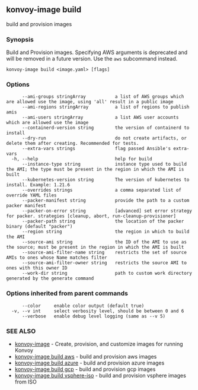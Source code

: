 ## konvoy-image build

build and provision images

### Synopsis

Build and Provision images. Specifying AWS arguments is deprecated and will be removed in a future version. Use the `aws` subcommand instead.

```
konvoy-image build <image.yaml> [flags]
```

### Options

```
      --ami-groups stringArray           a list of AWS groups which are allowed use the image, using 'all' result in a public image
      --ami-regions stringArray          a list of regions to publish amis
      --ami-users stringArray            a list AWS user accounts which are allowed use the image
      --containerd-version string        the version of containerd to install
      --dry-run                          do not create artifacts, or delete them after creating. Recommended for tests.
      --extra-vars strings               flag passed Ansible's extra-vars
  -h, --help                             help for build
      --instance-type string             instance type used to build the AMI; the type must be present in the region in which the AMI is built
      --kubernetes-version string        The version of kubernetes to install. Example: 1.21.6
      --overrides strings                a comma separated list of override YAML files
      --packer-manifest string           provide the path to a custom packer manifest
      --packer-on-error string           [advanced] set error strategy for packer. strategies [cleanup, abort, run-cleanup-provisioner]
      --packer-path string               the location of the packer binary (default "packer")
      --region string                    the region in which to build the AMI
      --source-ami string                the ID of the AMI to use as the source; must be present in the region in which the AMI is built
      --source-ami-filter-name string    restricts the set of source AMIs to ones whose Name matches filter
      --source-ami-filter-owner string   restricts the source AMI to ones with this owner ID
      --work-dir string                  path to custom work directory generated by the generate command
```

### Options inherited from parent commands

```
      --color     enable color output (default true)
  -v, --v int     select verbosity level, should be between 0 and 6
      --verbose   enable debug level logging (same as --v 5)
```

### SEE ALSO

* [konvoy-image](konvoy-image.md)	 - Create, provision, and customize images for running Konvoy
* [konvoy-image build aws](konvoy-image_build_aws.md)	 - build and provision aws images
* [konvoy-image build azure](konvoy-image_build_azure.md)	 - build and provision azure images
* [konvoy-image build gcp](konvoy-image_build_gcp.md)	 - build and provision gcp images
* [konvoy-image build vsphere-iso](konvoy-image_build_vsphere-iso.md)	 - build and provision vsphere images from ISO

